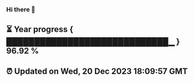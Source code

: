 ### Hi there 👋
⏳ Year progress { █████████████████████████████▁ } 96.92 %
---
⏰ Updated on Wed, 20 Dec 2023 18:09:57 GMT
---

